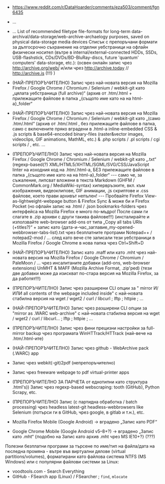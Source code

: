 * https://www.reddit.com/r/DataHoarder/comments/eza503/comment/fgn6435
* ...
* ...
List of recommended filetype file-formats for long-term data-archival/data-storage/web-archive-archaelogy purposes, saved on physical data-storage media devices
Списък с препоръчани формати за дългосрочно съхранение на отделни уебстраници на офлайн физически носител (вътре в internal/external-connected HDDs, SSDs, USB-flashstick, CDs/DVDs/BD-BluRay-discs, future 'quantum' computers' data-storage, etc.):
(освен онлайн запис чрез http://archive.org/web/ и/или чрез http://archive.today // http://archive.is (!!!) )

* (НАЙ-ПРЕПОРЪЧИТЕЛНО) Запис чрез най-новата версия на Mozilla Firefox / Google Chrome / Chromium / Selenium / webkit-git
като „цялата уебстраница (full archive)“ (архив от .htm/.html + прилежащите файлове в папка „{същото име като на на html-а}_folder“
* (НАЙ-ПРЕПОРЪЧИТЕЛНО) Запис чрез най-новата версия на Mozilla Firefox / Google Chrome / Chromium / Selenium / webkit-git
като „(само .htm/.html“ (архив от .htm/.html , без прилежащите файлове в папка, само с включените пряко вградени в .html-а inline-embedded CSS & .js scripts & base64-encoded binary-files (raster&vector images, videoclips, GIF animations, MathML, etc.) & .php scripts / .pl scripts / cgi scripts / , etc. ...
* (ПРЕПОРЪЧИТЕЛНО) Запис чрез най-новата версия на Mozilla Firefox / Google Chrome / Chromium / Selenium / webkit-git
като „.txt“ (regexp-based(?) XML/HTML5/XHTML/SGML/SVG/CSS/JavaScript linter на изходния код на .htm/.html-а, БЕЗ прилежащите файлове в папка „{същото име като на на html-а}_folder“
--- само че, за съжаление, липсват вложени в текста Markdown (GHFM / CommonMark.org / MediaWiki-syntax) хипервръзките, вкл. към изображения, видеоклипове, GIF анимации, .js скриптове и .css файлове, което прави архивът непълен!
--- Пробвайте Firefox View-as-lightweight-webpage button & Firefox Sync & може би и Firefox Pocket
(но офлайн запис на .html / .json bookmarks-folders чрез интерфейса на Mozilla Firefox е много по-мъдро! После сами ги слагате в .zip архиви с други такива файлове!!!)
(инсталирайте и използвайте web-browser add-ons от типа „Copy all tabs URIs (+titles?)“ + запис като {дата-и-час_заглавие_my-opened-webbrowser-tabs-list}.txt чрез безплатните протрами Notepad++ / notepad2-mod / ... след като вече сте записали тези уебстраници в Mozilla Firefox / Google Chrome в нова папка чрез Ctrl+Shift+D
* (НАЙ-ПРЕПОРЪЧИТЕЛНО) Запис като .maff или като .mht чрез най-новата версия на Mozilla Firefox / Google Chrome / Chromium / PaleMoon / ...
чрез инсалитаните добавки (add-ons, web-browser extensions) UnMHT & MAFF (Mozilla Archive Format, .zip'ped) {тези две добавки може да изискват по-стара версия на Mozilla Firefox, за да работят!!!)
* (ПРЕПОРЪЧИТЕЛНО) Запис чрез разширени CLI опции за " mirror И/ИЛИ all contents of the webpage included inside" с най-новата стабилна версия на wget / wget2 / curl / libcurl ; lftp ; httpie ; ...
* (НАЙ-ПРЕПОРЪЧИТЕЛНО) Запис чрез разширени CLI опции за "mirror as .WARC web-archive" с най-новата стабилна версия на wget / wget2 / curl / libcurl... ; lftp ; httpie ; ...
* (ПРЕПОРЪЧИТЕЛНО) Запис чрез фини прецизни настройки за full-mirror backup чрез програмата WinHTTrack/HTTrack (най-вече на .htm/.html-ите)
* (НАЙ-ПРЕПОРЪЧИТЕЛНО) Запис чрез github - WebArchive pack (.WARC) app
* Запис чрез webkit(-git)2pdf (непрепоръчително)
* Запис чрез freeware webpage to pdf virtual-printer apps
* (ПРЕПОРЪЧИТЕЛНО ЗА ПАРЧЕТА от еднотипни като структура .html's)) Запис чрез regexp-based webscraping: tooth (GitHub), Python Scrapy, etc.
* (ПРЕПОРЪЧИТЕЛНО) Запис (с партидна обработка / batch processing) чрез headless latest-git headless-webbrowsers like Selenium (потърси ги в GitHub, чрез google, в gitlab и т.н.), etc.
* Mozilla Firefox Mobile (Google Android) -> вградено „Запис като PDF“
* Google Chrome Mobile (Google Android v5–8+?) -> вградено „Запис като .mht“ {подобно на Запис като архив .mht чрез MS IE10+?} (???)

Полезни безплатни програми за търсене по име/тип на файла/дата на последна промяна - вътре във виртуални дялове (virtual partitions/volumes), форматирани като файлова система NTFS (MS Windows) или с популярни файлови системи за Linux:
* voodtools.com - Search Everything
* GitHub - FSearch app (Linux) / FSearcher ; `find`, `mlocate`

